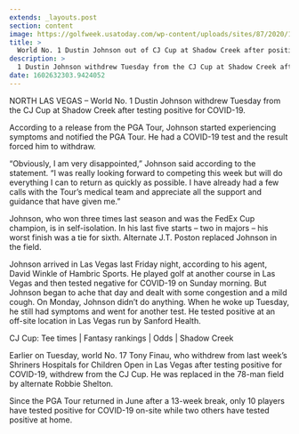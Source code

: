 ```yaml
--- 
extends: _layouts.post 
section: content 
image: https://golfweek.usatoday.com/wp-content/uploads/sites/87/2020/10/GTY-1273701454-e1602616904273.jpg?w=1024&h=576&crop=1 
title: > 
  World No. 1 Dustin Johnson out of CJ Cup at Shadow Creek after positive COVID-19 test 
description: > 
  1 Dustin Johnson withdrew Tuesday from the CJ Cup at Shadow Creek after testing positive for COVID-19.According to a release from the PGA Tour, Johnson started experiencing symptoms and notified the PGA Tour.He tested positive at an off-site location in Las Vegas run by Sanford Health.17 Tony Finau, who withdrew from last week’s Shriners Hospitals for Children Open in Las Vegas after testing positive for COVID-19, withdrew from the CJ Cup.Since the PGA Tour returned in June after a 13-week break, only 10 players have tested positive for COVID-19 on-site while two others have tested positive at home. 
date: 1602632303.9424052 
--- 
```

NORTH LAS VEGAS – World No. 1 Dustin Johnson withdrew Tuesday from the CJ Cup at Shadow Creek after testing positive for COVID-19.

According to a release from the PGA Tour, Johnson started experiencing symptoms and notified the PGA Tour. He had a COVID-19 test and the result forced him to withdraw.

“Obviously, I am very disappointed,” Johnson said according to the statement. “I was really looking forward to competing this week but will do everything I can to return as quickly as possible. I have already had a few calls with the Tour’s medical team and appreciate all the support and guidance that have given me.”

Johnson, who won three times last season and was the FedEx Cup champion, is in self-isolation. In his last five starts – two in majors – his worst finish was a tie for sixth. Alternate J.T. Poston replaced Johnson in the field.

Johnson arrived in Las Vegas last Friday night, according to his agent, David Winkle of Hambric Sports. He played golf at another course in Las Vegas and then tested negative for COVID-19 on Sunday morning. But Johnson began to ache that day and dealt with some congestion and a mild cough. On Monday, Johnson didn’t do anything. When he woke up Tuesday, he still had symptoms and went for another test. He tested positive at an off-site location in Las Vegas run by Sanford Health.

CJ Cup: Tee times | Fantasy rankings | Odds | Shadow Creek

Earlier on Tuesday, world No. 17 Tony Finau, who withdrew from last week’s Shriners Hospitals for Children Open in Las Vegas after testing positive for COVID-19, withdrew from the CJ Cup. He was replaced in the 78-man field by alternate Robbie Shelton.

Since the PGA Tour returned in June after a 13-week break, only 10 players have tested positive for COVID-19 on-site while two others have tested positive at home.